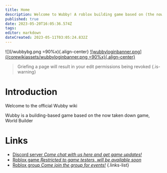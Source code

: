 ```yaml
---
title: Home
description: Welcome to Wubby! A roblox building game based on (the now content deleted) World Builder.
published: true
date: 2023-05-20T16:05:36.574Z
tags: 
editor: markdown
dateCreated: 2023-05-11T03:05:24.832Z
---
```


![](/wubbybg.png =90%x){.align-center}
[![wubbyloginbanner.png](/corewikiassets/wubbyloginbanner.png =90%x){.align-center}](https://shlink.choke.dev/WubbyWikiLogin)
> Griefing a page will result in your edit permissions being revoked
{.is-warning}
# Introduction

Welcome to the official Wubby wiki

Wubby is a building-based game based on the now taken down game, World Builder

# Links
- [Discord server *Come chat with us here and get game updates!*](https://discord.gg/YHtthk2dYX)
- [Roblox game *Restricted to game testers, will be available soon*](https://www.roblox.com/games/12519560096/Wubby)
- [Roblox group *Come join the group for events!*](https://www.roblox.com/groups/16993480)
{.links-list}
